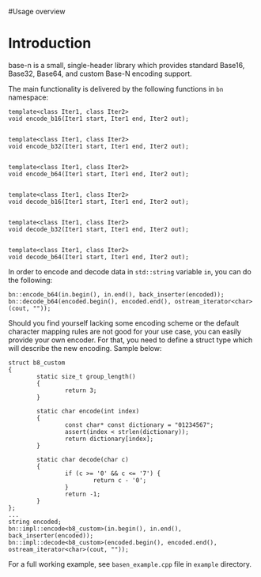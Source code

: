 #Usage overview
# Introduction #

base-n is a small, single-header library which provides standard Base16, Base32, Base64, and custom Base-N encoding support.

The main functionality is delivered by the following functions in `bn` namespace:
```
template<class Iter1, class Iter2>
void encode_b16(Iter1 start, Iter1 end, Iter2 out);


template<class Iter1, class Iter2>
void encode_b32(Iter1 start, Iter1 end, Iter2 out);


template<class Iter1, class Iter2>
void encode_b64(Iter1 start, Iter1 end, Iter2 out);


template<class Iter1, class Iter2>
void decode_b16(Iter1 start, Iter1 end, Iter2 out);


template<class Iter1, class Iter2>
void decode_b32(Iter1 start, Iter1 end, Iter2 out);


template<class Iter1, class Iter2>
void decode_b64(Iter1 start, Iter1 end, Iter2 out);
```

In order to encode and decode data in `std::string` variable `in`, you can do the following:
```
bn::encode_b64(in.begin(), in.end(), back_inserter(encoded));
bn::decode_b64(encoded.begin(), encoded.end(), ostream_iterator<char>(cout, ""));
```

Should you find yourself lacking some encoding scheme or the default character mapping rules are not good for your use case, you can easily provide your own encoder. For that, you need to define a struct type which will describe the new encoding. Sample below:
```
struct b8_custom
{
        static size_t group_length()
        {
                return 3;
        }

        static char encode(int index)
        {
                const char* const dictionary = "01234567";
                assert(index < strlen(dictionary));
                return dictionary[index];
        }

        static char decode(char c)
        {
                if (c >= '0' && c <= '7') {
                        return c - '0';
                }
                return -1;
        }
};
...
string encoded;
bn::impl::encode<b8_custom>(in.begin(), in.end(), back_inserter(encoded));
bn::impl::decode<b8_custom>(encoded.begin(), encoded.end(), ostream_iterator<char>(cout, ""));
```

For a full working example, see `basen_example.cpp` file in `example` directory.